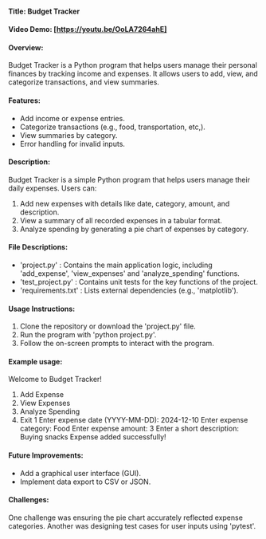 #### Title: Budget Tracker

#### Video Demo: [https://youtu.be/OoLA7264ahE]

#### Overview:
Budget Tracker is a Python program that helps users manage their personal finances by tracking income and expenses.
It allows users to add, view, and categorize transactions, and view summaries.

#### Features:
- Add income or expense entries.
- Categorize transactions (e.g., food, transportation, etc,).
- View summaries by category.
- Error handling for invalid inputs.

#### Description:
Budget Tracker is a simple Python program that helps users manage their daily expenses.
Users can:
1. Add new expenses with details like date, category, amount, and description.
2. View a summary of all recorded expenses in a tabular format.
3. Analyze spending by generating a pie chart of expenses by category.

#### File Descriptions:
- 'project.py' : Contains the main application logic, including 'add_expense', 'view_expenses'
    and 'analyze_spending' functions.
- 'test_project.py' : Contains unit tests for the key functions of the project.
- 'requirements.txt' : Lists external dependencies (e.g., 'matplotlib').

#### Usage Instructions:
1. Clone the repository or download the 'project.py' file.
2. Run the program with 'python project.py'.
3. Follow the on-screen prompts to interact with the program.

#### Example usage:
Welcome to Budget Tracker!
1. Add Expense
2. View Expenses
3. Analyze Spending
4. Exit
1
Enter expense date (YYYY-MM-DD): 2024-12-10
Enter expense category: Food
Enter expense amount: 3
Enter a short description: Buying snacks
Expense added successfully!

#### Future Improvements:
- Add a graphical user interface (GUI).
- Implement data export to CSV or JSON.

#### Challenges:
One challenge was ensuring the pie chart accurately reflected expense categories.
Another was designing test cases for user inputs using 'pytest'.
